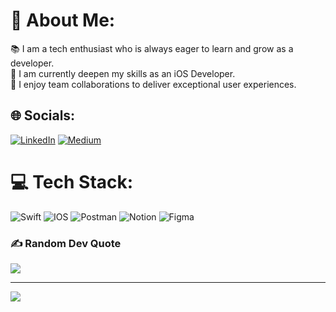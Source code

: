 # 💫 About Me:
📚 I am a tech enthusiast who is always eager to learn and grow as a developer.<br>
🌱 I am currently deepen my skills as an iOS Developer.<br>
🌟 I enjoy team collaborations to deliver exceptional user experiences.<br>

## 🌐 Socials:
[![LinkedIn](https://img.shields.io/badge/LinkedIn-%230077B5.svg?logo=linkedin&logoColor=white)](https://linkedin.com/in/antonio-scognamiglio-2509) [![Medium](https://img.shields.io/badge/Medium-12100E?logo=medium&logoColor=white)](https://medium.com/@ascognamiglio95) 

# 💻 Tech Stack:
![Swift](https://img.shields.io/badge/swift-F54A2A?style=for-the-badge&logo=swift&logoColor=white) ![IOS](https://img.shields.io/badge/IOS-%2320232a.svg?style=for-the-badge&logo=apple&logoColor=white) ![Postman](https://img.shields.io/badge/Postman-FF6C37?style=for-the-badge&logo=postman&logoColor=white) ![Notion](https://img.shields.io/badge/Notion-%23000000.svg?style=for-the-badge&logo=notion&logoColor=white) 	![Figma](https://img.shields.io/badge/figma-%235C5AD8.svg?style=for-the-badge&logo=figma&logoColor=white)

### ✍️ Random Dev Quote
![](https://quotes-github-readme.vercel.app/api?type=horizontal&theme=radical)

---
[![](https://visitcount.itsvg.in/api?id=antonio-scognamiglio&icon=0&color=0)](https://visitcount.itsvg.in)

<!-- Proudly created with GPRM ( https://gprm.itsvg.in ) -->

